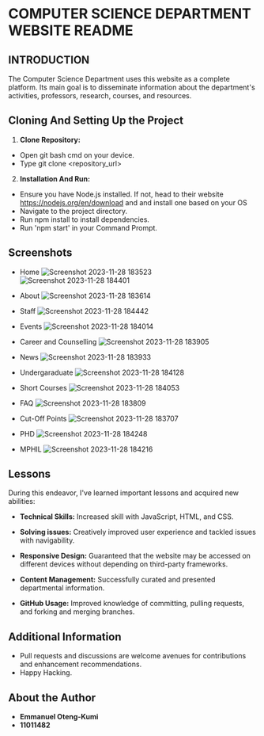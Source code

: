 # COMPUTER SCIENCE DEPARTMENT WEBSITE README

## INTRODUCTION

The Computer Science Department uses this website as a complete platform. Its main goal is to disseminate information about the department's activities, professors, research, courses, and resources.

## Cloning And Setting Up the Project

1. **Clone Repository:**

- Open git bash cmd on your device.
- Type git clone <repository_url>

2. **Installation And Run:**

- Ensure you have Node.js installed. If not, head to their website <https://nodejs.org/en/download> and and install one based on your OS
- Navigate to the project directory.
- Run npm install to install dependencies.
- Run 'npm start' in your Command Prompt.

## Screenshots

- Home
![Screenshot 2023-11-28 183523](https://github.com/Alphacode77/11011482_DCIT205/assets/142933066/868da22e-94e0-4274-8133-0c8869ae76a1)
![Screenshot 2023-11-28 184401](https://github.com/Alphacode77/11011482_DCIT205/assets/142933066/c48619c4-d6f8-474e-8e03-28577f86a07b)

- About
![Screenshot 2023-11-28 183614](https://github.com/Alphacode77/11011482_DCIT205/assets/142933066/2bd8e21e-b6c1-4f98-9a7f-d6e4d9f95964)

- Staff
![Screenshot 2023-11-28 184442](https://github.com/Alphacode77/11011482_DCIT205/assets/142933066/1a7e4b13-edaa-4574-ac0e-b91cf8cf2d5c)

- Events
![Screenshot 2023-11-28 184014](https://github.com/Alphacode77/11011482_DCIT205/assets/142933066/d530251f-4a0f-4322-bd61-46d717f5c181)

- Career and Counselling
![Screenshot 2023-11-28 183905](https://github.com/Alphacode77/11011482_DCIT205/assets/142933066/1e21eb6a-1f55-4221-ab71-9fa290a728ec)

- News
![Screenshot 2023-11-28 183933](https://github.com/Alphacode77/11011482_DCIT205/assets/142933066/b068cc08-0402-48e9-a9ec-54c435efd3fc)

- Undergaraduate
![Screenshot 2023-11-28 184128](https://github.com/Alphacode77/11011482_DCIT205/assets/142933066/50131e06-32bc-446b-b7d2-aff0845f1dd8)

- Short Courses
![Screenshot 2023-11-28 184053](https://github.com/Alphacode77/11011482_DCIT205/assets/142933066/23aac8cc-afeb-4977-848a-dac3dfe3d389)

- FAQ
![Screenshot 2023-11-28 183809](https://github.com/Alphacode77/11011482_DCIT205/assets/142933066/6adf3afa-8034-4f31-8d4d-fb13bbf61304)

- Cut-Off Points
![Screenshot 2023-11-28 183707](https://github.com/Alphacode77/11011482_DCIT205/assets/142933066/c2ffa15c-06cd-4b71-9ef5-c6e569ae5bcd)

- PHD
![Screenshot 2023-11-28 184248](https://github.com/Alphacode77/11011482_DCIT205/assets/142933066/3d97994f-a8d7-4793-81fe-28f4eb34eae0)

- MPHIL
![Screenshot 2023-11-28 184216](https://github.com/Alphacode77/11011482_DCIT205/assets/142933066/2c1f711f-de51-4629-925d-a34ad0f8d6b7)

## Lessons

During this endeavor, I've learned important lessons and acquired new abilities:  

- **Technical Skills:** Increased skill with JavaScript, HTML, and CSS.

- **Solving issues:** Creatively improved user experience and tackled issues with navigability.  

- **Responsive Design:** Guaranteed that the website may be accessed on different devices without depending on third-party frameworks.  

- **Content Management:** Successfully curated and presented departmental information.  

- **GitHub Usage:** Improved knowledge of committing, pulling requests, and forking and merging branches.

## Additional Information

- Pull requests and discussions are welcome avenues for contributions and enhancement recommendations.
- Happy Hacking.

## About the Author

- **Emmanuel Oteng-Kumi**
- **11011482**
